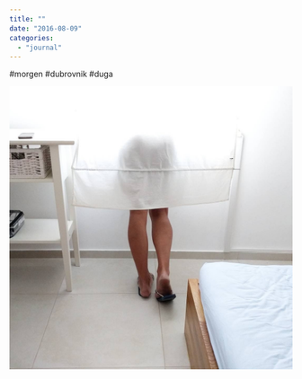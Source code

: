 ```yaml
---
title: ""
date: "2016-08-09"
categories: 
  - "journal"
---
```


#morgen #dubrovnik #duga

![](images/025c716e48.jpg)
